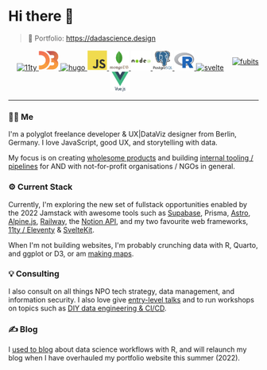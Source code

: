 <div align="left">
  <h1>Hi there 👋</h1>
  <blockquote style="margin-bottom: 1rem"> 🔗 Portfolio: <a href="https://dadascience.design">https://dadascience.design</a>
  </blockquote>
  <p style="float: right">
    <a href="https://twitter.com/fubits" target="blank">
      <img src="https://img.shields.io/twitter/follow/fubits?logo=twitter&style=for-the-badge" alt="fubits" /></a>
  </p>
  <p align="center">
    <a href="https://www.11ty.dev/" target="_blank" rel="noreferrer">
      <img src="https://gist.githubusercontent.com/vivek32ta/c7f7bf583c1fb1c58d89301ea40f37fd/raw/f4c85cce5790758286b8f155ef9a177710b995df/11ty.svg" alt="11ty" width="40" height="40" />
    </a>
    <a href="https://d3js.org/" target="_blank" rel="noreferrer">
      <img src="https://raw.githubusercontent.com/devicons/devicon/master/icons/d3js/d3js-original.svg" alt="d3js" width="40" height="40" />
    </a>
    <a href="https://gohugo.io/" target="_blank" rel="noreferrer">
      <img src="https://api.iconify.design/logos-hugo.svg" alt="hugo" width="40" height="40" />
    </a>
    <a href="https://developer.mozilla.org/en-US/docs/Web/JavaScript" target="_blank" rel="noreferrer">
      <img src="https://raw.githubusercontent.com/devicons/devicon/master/icons/javascript/javascript-original.svg" alt="javascript" width="40" height="40" />
    </a>
    <a href="https://www.mongodb.com/" target="_blank" rel="noreferrer">
      <img src="https://raw.githubusercontent.com/devicons/devicon/master/icons/mongodb/mongodb-original-wordmark.svg" alt="mongodb" width="40" height="40" />
    </a>
    <a href="https://nodejs.org" target="_blank" rel="noreferrer">
      <img src="https://raw.githubusercontent.com/devicons/devicon/master/icons/nodejs/nodejs-original-wordmark.svg" alt="nodejs" width="40" height="40" />
    </a>
    <a href="https://www.postgresql.org" target="_blank" rel="noreferrer">
      <img src="https://raw.githubusercontent.com/devicons/devicon/master/icons/postgresql/postgresql-original-wordmark.svg" alt="postgresql" width="40" height="40" />
    </a>
    <a href="https://www.r-project.org/" target="_blank" rel="noreferrer">
      <img src="https://raw.githubusercontent.com/devicons/devicon/master/icons/r/r-original.svg" alt="R" width="40" height="40" />
    </a>
    <a href="https://svelte.dev" target="_blank" rel="noreferrer">
      <img src="https://upload.wikimedia.org/wikipedia/commons/1/1b/Svelte_Logo.svg" alt="svelte" width="40" height="40" />
    </a>
    <a href="https://vuejs.org/" target="_blank" rel="noreferrer">
      <img src="https://raw.githubusercontent.com/devicons/devicon/master/icons/vuejs/vuejs-original-wordmark.svg" alt="vuejs" width="40" height="40" />
    </a>
  </p>
<hr />
  <h3>🧑‍💻 Me</h3>
  <p> I'm a polyglot freelance developer & UX|DataViz designer from Berlin, Germany. I love JavaScript, good UX, and storytelling with data. </p>
  <p> My focus is on creating <a href="https://chemicalweapons.gppi.net/" target="_blank">wholesome products</a> and building <a href="https://dadascience.design/talks/data-engineering-gas/2020-correlcon-data-engineering.html#1" target="_blank">internal tooling / pipelines</a> for AND with not-for-profit organisations / NGOs in general. </p>
  <h3>⚙️ Current Stack</h3>
  <p> Currently, I'm exploring the new set of fullstack opportunities enabled by the 2022 Jamstack with awesome tools such as <a href="https://github.com/fubits1/sveltekit-supabase-endpoint" target="_blank">Supabase</a>, Prisma, <a href="https://github.com/fubits1/astro-svelte-example" target="_blank">Astro</a>, <a href="https://github.com/fubits1/alpinejs-expo" target="_blank">Alpine.js</a>, <a href="https://railway.app/" target="_blank">Railway</a>, the <a href="https://github.com/fubits1/notion-export-demo" target="_blank">Notion API</a>, and my two favourite web frameworks, <a href="https://github.com/fubits1/11ty-notion-api" target="_blank">11ty / Eleventy</a> & <a href="https://afrozensus.de/" target="_blank">SvelteKit</a>. </p>
  <p> When I'm not building websites, I'm probably crunching data with R, Quarto, and ggplot or D3, or am <a href="https://dadascience.design" target="_blank">making maps</a>. </p>
  <h3>💡 Consulting</h3>
  <p> I also consult on all things NPO tech strategy, data management, and information security. I also love give <a href="https://dadascience.design/talks/" target="_blank">entry-level talks</a> and to run workshops on topics such as <a href="https://github.com/fubits1/rstats-etl-pipeline-101" target="_blank">DIY data engineering & CI/CD</a>. </p>
  <h3>✍️ Blog</h3>
  <p> I <a href="https://dadascience.design/post/" target="_blank">used to blog</a> about data science workflows with R, and will relaunch my blog when I have overhauled my portfolio website this summer (2022). </p>
</div>
<!--
**fubits1/fubits1** is a ✨ _special_ ✨ repository because its `README.md` (this file) appears on your GitHub profile.

Here are some ideas to get you started:

- 🔭 I’m currently working on ...
- 🌱 I’m currently learning ...
- 👯 I’m looking to collaborate on ...
- 💬 Ask me about ...
- 📫 How to reach me: ...
- 😄 Pronouns: ...
  -->
